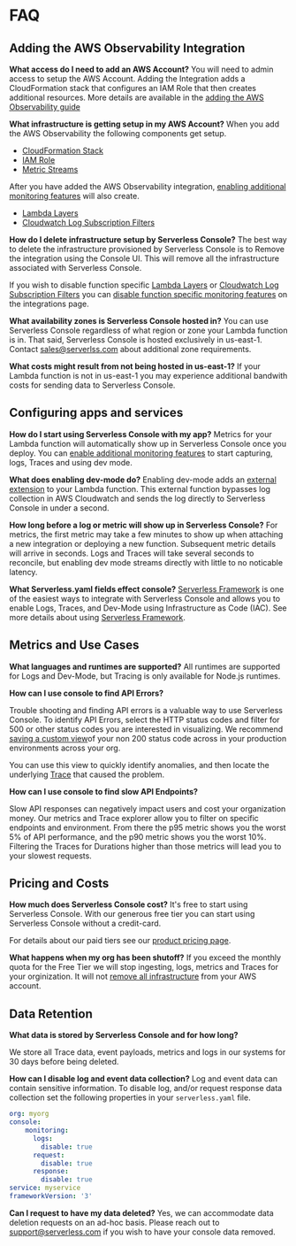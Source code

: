 <!--
title: FAQ
menuText: FAQ
description: Frequently Asked Questions about Serverless Console
menuOrder: 5
-->

# FAQ

## Adding the AWS Observability Integration

**What access do I need to add an AWS Account?**
You will need to admin access to setup the AWS Account. Adding the Integration adds a CloudFormation stack that configures an IAM Role that then creates additional resources. More details are available in the [adding the AWS Observability guide](../integrations/index.md)

**What infrastructure is getting setup in my AWS Account?**
When you add the AWS Observability the following components get setup.

* [CloudFormation Stack](./glossary.md#cloudformation-stack)
* [IAM Role](./glossary.md#iam-roles)
* [Metric Streams](./glossary.md#cloudwatch-metric-stream)

After you have added the AWS Observability integration, [enabling additional monitoring features](./integrations/enable-monitoring-features.md) will also create.

* [Lambda Layers](./glossary.md#lambda-layer)
* [Cloudwatch Log Subscription Filters](./glossary.md#cloudwatch-subscriptions)

**How do I delete infrastructure setup by Serverless Console?**
The best way to delete the infrastructure provisioned by Serverless Console is to Remove the integration using the Console UI. This will remove all the infrastructure associated with Serverless Console. 

If you wish to disable function specific [Lambda Layers](./glossary.md#lambda-layer) or [Cloudwatch Log Subscription Filters](./glossary.md#cloudwatch-subscriptions) you can [disable function specific monitoring features](./integrations/enable-monitoring-features.md) on the integrations page.


**What availability zones is Serverless Console hosted in?**
You can use Serverless Console regardless of what region or zone your Lambda function is in. That said, Serverless Console is hosted exclusively in us-east-1. Contact [sales@serverlss.com](mailto:sales@serverless.com) about additional zone requirements.

**What costs might result from not being hosted in us-east-1?**
If your Lambda function is not in us-east-1 you may experience additional bandwith costs for sending data to Serverless Console. 

## Configuring apps and services

**How do I start using Serverless Console with my app?**
Metrics for your Lambda function will automatically show up in Serverless Console once you deploy. You can [enable additional monitoring features](./integrations/enable-monitoring-features.md) to start capturing, logs, Traces and using dev mode. 

**What does enabling dev-mode do?**
Enabling dev-mode adds an [external extension](./integrations/enable-monitoring-features.md#enabling-dev-mode) to your Lambda function. This external function bypasses log collection in AWS Cloudwatch and sends the log directly to Serverless Console in under a second. 

**How long before a log or metric will show up in Serverless Console?**
For metrics, the first metric may take a few minutes to show up when attaching a new integration or deploying a new function. Subsequent metric details will arrive in seconds. Logs and Traces will take several seconds to reconcile, but enabling dev mode streams directly with little to no noticable latency.

**What Serverless.yaml fields effect console?**
[Serverless Framework](https://www.serverless.com/framework/docs) is one of the easiest ways to integrate with Serverless Console and allows you
to enable Logs, Traces, and Dev-Mode using Infrastructure as Code (IAC). See more details about using [Serverless Framework](./integrations/enable-monitoring-features.md#using-framework-to-enable-features).


## Metrics and Use Cases

**What languages and runtimes are supported?**
All runtimes are supported for Logs and Dev-Mode, but Tracing is only available for Node.js runtimes. 

**How can I use console to find API Errors?**

Trouble shooting and finding API errors is a valuable way to use Serverless
Console. To identify API Errors, select the HTTP status codes and filter for
500 or other status codes you are interested in visualizing. We recommend 
[saving a custom view](using/metrics.md)of your non 200 status code across 
in your production environments across your org. 

You can use this view to quickly identify anomalies, and then locate the
underlying [Trace](using/traces.md) that caused the problem.

**How can I use console to find slow API Endpoints?**

Slow API responses can negatively impact users and cost your organization money.
Our metrics and Trace explorer allow you to filter on specific endpoints and
environment. From there the p95 metric shows you the worst 5% of API
performance, and the p90 metric shows you the worst 10%. Filtering the Traces
for Durations higher than those metrics will lead you to your slowest requests. 


## Pricing and Costs

**How much does Serverless Console cost?**
It's free to start using Serverless Console. With our generous free tier you can start using Serverless Console without a credit-card. 

For details about our paid tiers see our [product pricing page](./product/pricing.md).

**What happens when my org has been shutoff?**
If you exceed the monthly quota for the Free Tier we will stop ingesting, logs, metrics and Traces for your orginization. It will not [remove all infrastructure](./integrations/index.md#removing-the-aws-observability-integration) from your AWS account. 

## Data Retention

**What data is stored by Serverless Console and for how long?**

We store all Trace data, event payloads, metrics
and logs in our systems for 30 days before being deleted.

**How can I disable log and event data collection?**
Log and event data can contain sensitive information. 
To disable log, and/or request response data collection 
set the following properties in your `serverless.yaml` file.

```yaml
org: myorg
console: 
    monitoring:
      logs:
        disable: true
      request:
        disable: true
      response:
        disable: true
service: myservice
frameworkVersion: '3'
```

**Can I request to have my data deleted?**
Yes, we can accommodate data deletion requests on an ad-hoc basis.
Please reach out to support@serverless.com if you wish to have your
console data removed.
